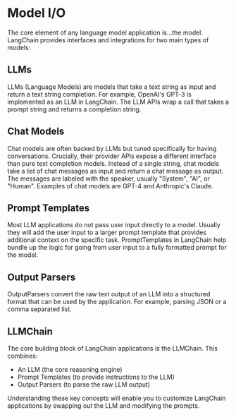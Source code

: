 

# Model I/O

The core element of any language model application is...the model. LangChain provides interfaces and integrations for two main types of models:

## LLMs 

LLMs (Language Models) are models that take a text string as input and return a text string completion. For example, OpenAI's GPT-3 is implemented as an LLM in LangChain. The LLM APIs wrap a call that takes a prompt string and returns a completion string.

## Chat Models

Chat models are often backed by LLMs but tuned specifically for having conversations. Crucially, their provider APIs expose a different interface than pure text completion models. Instead of a single string, chat models take a list of chat messages as input and return a chat message as output. The messages are labeled with the speaker, usually "System", "AI", or "Human". Examples of chat models are GPT-4 and Anthropic's Claude.

## Prompt Templates

Most LLM applications do not pass user input directly to a model. Usually they will add the user input to a larger prompt template that provides additional context on the specific task. PromptTemplates in LangChain help bundle up the logic for going from user input to a fully formatted prompt for the model.

## Output Parsers 

OutputParsers convert the raw text output of an LLM into a structured format that can be used by the application. For example, parsing JSON or a comma separated list.

## LLMChain

The core building block of LangChain applications is the LLMChain. This combines:

- An LLM (the core reasoning engine)
- Prompt Templates (to provide instructions to the LLM)  
- Output Parsers (to parse the raw LLM output)

Understanding these key concepts will enable you to customize LangChain applications by swapping out the LLM and modifying the prompts.

